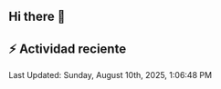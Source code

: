 ## Hi there 👋

## :zap: Actividad reciente
<!--RECENT_ACTIVITY:start-->
<!--RECENT_ACTIVITY:end-->

<!--RECENT_ACTIVITY:last_update-->
Last Updated: Sunday, August 10th, 2025, 1:06:48 PM
<!--RECENT_ACTIVITY:last_update_end-->

<!--
**aldodelgado3694/aldodelgado3694** is a ✨ _special_ ✨ repository because its `README.md` (this file) appears on your GitHub profile.

Here are some ideas to get you started:

- 🔭 I’m currently working on ...
- 🌱 I’m currently learning ...
- 👯 I’m looking to collaborate on ...
- 🤔 I’m looking for help with ...
- 💬 Ask me about ...
- 📫 How to reach me: ...
- 😄 Pronouns: ...
- ⚡ Fun fact: ...
-->
